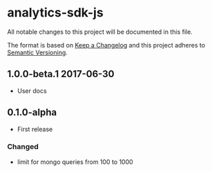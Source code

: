 # analytics-sdk-js
All notable changes to this project will be documented in this file.

The format is based on [Keep a Changelog](http://keepachangelog.com/)
and this project adheres to [Semantic Versioning](http://semver.org/).

## 1.0.0-beta.1 2017-06-30
-   User docs

## 0.1.0-alpha
-   First release

### Changed

-   limit for mongo queries from 100 to 1000
